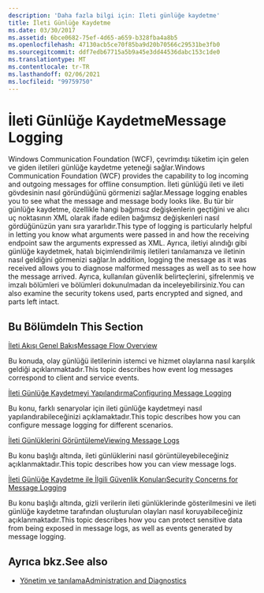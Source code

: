 ```yaml
---
description: 'Daha fazla bilgi için: Ileti günlüğe kaydetme'
title: İleti Günlüğe Kaydetme
ms.date: 03/30/2017
ms.assetid: 6bce0682-75ef-4d65-a659-b328fba4a8b5
ms.openlocfilehash: 47130acb5ce70f85ba9d20b70566c29531be3fb0
ms.sourcegitcommit: ddf7edb67715a5b9a45e3dd44536dabc153c1de0
ms.translationtype: MT
ms.contentlocale: tr-TR
ms.lasthandoff: 02/06/2021
ms.locfileid: "99759750"
---
```

# <a name="message-logging"></a><span data-ttu-id="74bf1-103">İleti Günlüğe Kaydetme</span><span class="sxs-lookup"><span data-stu-id="74bf1-103">Message Logging</span></span>

<span data-ttu-id="74bf1-104">Windows Communication Foundation (WCF), çevrimdışı tüketim için gelen ve giden iletileri günlüğe kaydetme yeteneği sağlar.</span><span class="sxs-lookup"><span data-stu-id="74bf1-104">Windows Communication Foundation (WCF) provides the capability to log incoming and outgoing messages for offline consumption.</span></span> <span data-ttu-id="74bf1-105">İleti günlüğü ileti ve ileti gövdesinin nasıl göründüğünü görmenizi sağlar.</span><span class="sxs-lookup"><span data-stu-id="74bf1-105">Message logging enables you to see what the message and message body looks like.</span></span> <span data-ttu-id="74bf1-106">Bu tür bir günlüğe kaydetme, özellikle hangi bağımsız değişkenlerin geçtiğini ve alıcı uç noktasının XML olarak ifade edilen bağımsız değişkenleri nasıl gördüğünüzün yanı sıra yararlıdır.</span><span class="sxs-lookup"><span data-stu-id="74bf1-106">This type of logging is particularly helpful in letting you know what arguments were passed in and how the receiving endpoint saw the arguments expressed as XML.</span></span> <span data-ttu-id="74bf1-107">Ayrıca, iletiyi alındığı gibi günlüğe kaydetmek, hatalı biçimlendirilmiş iletileri tanılamanıza ve iletinin nasıl geldiğini görmenizi sağlar.</span><span class="sxs-lookup"><span data-stu-id="74bf1-107">In addition, logging the message as it was received allows you to diagnose malformed messages as well as to see how the message arrived.</span></span> <span data-ttu-id="74bf1-108">Ayrıca, kullanılan güvenlik belirteçlerini, şifrelenmiş ve imzalı bölümleri ve bölümleri dokunulmadan da inceleyebilirsiniz.</span><span class="sxs-lookup"><span data-stu-id="74bf1-108">You can also examine the security tokens used, parts encrypted and signed, and parts left intact.</span></span>  
  
## <a name="in-this-section"></a><span data-ttu-id="74bf1-109">Bu Bölümde</span><span class="sxs-lookup"><span data-stu-id="74bf1-109">In This Section</span></span>  

 [<span data-ttu-id="74bf1-110">İleti Akışı Genel Bakış</span><span class="sxs-lookup"><span data-stu-id="74bf1-110">Message Flow Overview</span></span>](message-flow-overview.md)  
  
 <span data-ttu-id="74bf1-111">Bu konuda, olay günlüğü iletilerinin istemci ve hizmet olaylarına nasıl karşılık geldiği açıklanmaktadır.</span><span class="sxs-lookup"><span data-stu-id="74bf1-111">This topic describes how event log messages correspond to client and service events.</span></span>  
  
 [<span data-ttu-id="74bf1-112">İleti Günlüğe Kaydetmeyi Yapılandırma</span><span class="sxs-lookup"><span data-stu-id="74bf1-112">Configuring Message Logging</span></span>](configuring-message-logging.md)  
  
 <span data-ttu-id="74bf1-113">Bu konu, farklı senaryolar için ileti günlüğe kaydetmeyi nasıl yapılandırabileceğinizi açıklamaktadır.</span><span class="sxs-lookup"><span data-stu-id="74bf1-113">This topic describes how you can configure message logging for different scenarios.</span></span>  
  
 [<span data-ttu-id="74bf1-114">İleti Günlüklerini Görüntüleme</span><span class="sxs-lookup"><span data-stu-id="74bf1-114">Viewing Message Logs</span></span>](viewing-message-logs.md)  
  
 <span data-ttu-id="74bf1-115">Bu konu başlığı altında, ileti günlüklerini nasıl görüntüleyebileceğiniz açıklanmaktadır.</span><span class="sxs-lookup"><span data-stu-id="74bf1-115">This topic describes how you can view message logs.</span></span>  
  
 [<span data-ttu-id="74bf1-116">İleti Günlüğe Kaydetme ile İlgili Güvenlik Konuları</span><span class="sxs-lookup"><span data-stu-id="74bf1-116">Security Concerns for Message Logging</span></span>](security-concerns-for-message-logging.md)  
  
 <span data-ttu-id="74bf1-117">Bu konu başlığı altında, gizli verilerin ileti günlüklerinde gösterilmesini ve ileti günlüğe kaydetme tarafından oluşturulan olayları nasıl koruyabileceğiniz açıklanmaktadır.</span><span class="sxs-lookup"><span data-stu-id="74bf1-117">This topic describes how you can protect sensitive data from being exposed in message logs, as well as events generated by message logging.</span></span>  
  
## <a name="see-also"></a><span data-ttu-id="74bf1-118">Ayrıca bkz.</span><span class="sxs-lookup"><span data-stu-id="74bf1-118">See also</span></span>

- [<span data-ttu-id="74bf1-119">Yönetim ve tanılama</span><span class="sxs-lookup"><span data-stu-id="74bf1-119">Administration and Diagnostics</span></span>](index.md)
